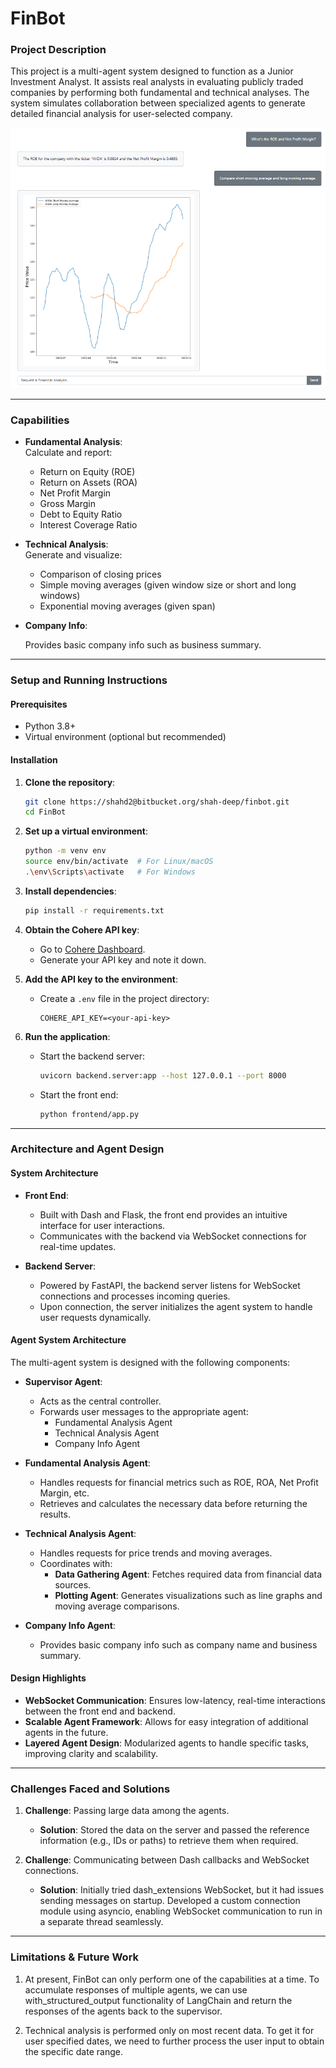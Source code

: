 # FinBot 

### Project Description  
This project is a multi-agent system designed to function as a Junior Investment Analyst. It assists real analysts in evaluating publicly traded companies by performing both fundamental and technical analyses. The system simulates collaboration between specialized agents to generate detailed financial analysis for user-selected company.  

![example](./media/example.png)

---

### Capabilities 
- **Fundamental Analysis**:  
  Calculate and report:  
    - Return on Equity (ROE)  
    - Return on Assets (ROA)  
    - Net Profit Margin  
    - Gross Margin  
    - Debt to Equity Ratio  
    - Interest Coverage Ratio  

- **Technical Analysis**:  
  Generate and visualize:  
    - Comparison of closing prices  
    - Simple moving averages (given window size or short and long windows)  
    - Exponential moving averages (given span)

- **Company Info**:

    Provides basic company info such as business summary.


---

### Setup and Running Instructions  

#### Prerequisites  
- Python 3.8+  
- Virtual environment (optional but recommended)  

#### Installation  
1. **Clone the repository**:  
   ```bash  
   git clone https://shahd2@bitbucket.org/shah-deep/finbot.git
   cd FinBot  
   ```  

2. **Set up a virtual environment**:  
   ```bash  
   python -m venv env  
   source env/bin/activate  # For Linux/macOS  
   .\env\Scripts\activate   # For Windows  
   ```  

3. **Install dependencies**:  
   ```bash  
   pip install -r requirements.txt  
   ```  

4. **Obtain the Cohere API key**:  
    - Go to [Cohere Dashboard](https://dashboard.cohere.com/api-keys).  
    - Generate your API key and note it down.  

5. **Add the API key to the environment**:  
    - Create a `.env` file in the project directory:  
      ```plaintext  
      COHERE_API_KEY=<your-api-key>  
      ```  

6. **Run the application**:  
    - Start the backend server:  
      ```bash  
      uvicorn backend.server:app --host 127.0.0.1 --port 8000
      ```  
    - Start the front end:  
      ```bash  
      python frontend/app.py  
      ```  

---

### Architecture and Agent Design  

#### System Architecture  
- **Front End**:  
    - Built with Dash and Flask, the front end provides an intuitive interface for user interactions.  
    - Communicates with the backend via WebSocket connections for real-time updates.  

- **Backend Server**:  
    - Powered by FastAPI, the backend server listens for WebSocket connections and processes incoming queries.  
    - Upon connection, the server initializes the agent system to handle user requests dynamically.  

#### Agent System Architecture  
The multi-agent system is designed with the following components:  

- **Supervisor Agent**:  
    - Acts as the central controller.  
    - Forwards user messages to the appropriate agent:  
        - Fundamental Analysis Agent  
        - Technical Analysis Agent 
        - Company Info Agent  

- **Fundamental Analysis Agent**:  
    - Handles requests for financial metrics such as ROE, ROA, Net Profit Margin, etc.  
    - Retrieves and calculates the necessary data before returning the results.  

- **Technical Analysis Agent**:  
    - Handles requests for price trends and moving averages.  
    - Coordinates with:  
        - **Data Gathering Agent**: Fetches required data from financial data sources.  
        - **Plotting Agent**: Generates visualizations such as line graphs and moving average comparisons.  

- **Company Info Agent**:   
    - Provides basic company info such as company name and business summary. 


#### Design Highlights  
- **WebSocket Communication**: Ensures low-latency, real-time interactions between the front end and backend.  
- **Scalable Agent Framework**: Allows for easy integration of additional agents in the future.  
- **Layered Agent Design**: Modularized agents to handle specific tasks, improving clarity and scalability.  

---

### Challenges Faced and Solutions  

1. **Challenge**: Passing large data among the agents.  
    - **Solution**: Stored the data on the server and passed the reference information (e.g., IDs or paths) to retrieve them when required.  

2. **Challenge**: Communicating between Dash callbacks and WebSocket connections.  
    - **Solution**: Initially tried dash_extensions WebSocket, but it had issues sending messages on startup. Developed a custom connection module using asyncio, enabling WebSocket communication to run in a separate thread seamlessly.  


---


### Limitations & Future Work

1. At present, FinBot can only perform one of the capabilities at a time. To accumulate responses of multiple agents, we can use with_structured_output functionality of LangChain and return the responses of the agents back to the supervisor.

2. Technical analysis is performed only on most recent data. To get it for user specified dates, we need to further process the user input to obtain the specific date range.